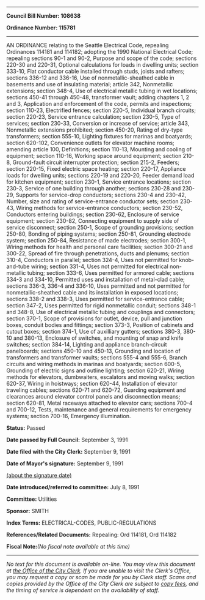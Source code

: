 

********

**Council Bill Number: 108638**
   
**Ordinance Number: 115781**
********

 AN ORDINANCE relating to the Seattle Electrical Code, repealing Ordinances 114181 and 114182; adopting the 1990 National Electrical Code; repealing sections 90-1 and 90-2, Purpose and scope of the code; sections 220-30 and 220-31, Optional calculations for loads in dwelling units; section 333-10, Flat conductor cable installed through studs, joists and rafters; sections 336-12 and 336-16, Use of nonmetallic-sheathed cable in basements and use of insulating material; article 342, Nonmetallic extensions; section 348-4, Use of electrical metallic tubing in wet locations; sections 450-41 through 450-48, transformer vault; adding chapters 1, 2 and 3, Application and enforcement of the code, permits and inspections; section 110-23, Electrified fences; section 220-5, Individual branch circuits; section 220-23, Service entrance calculation; section 230-5, Type of services; section 230-33, Conversion or increase of service; article 343, Nonmetallic extensions prohibited; section 450-20, Rating of dry-type transformers; section 555-10, Lighting fixtures for marinas and boatyards; section 620-102, Convenience outlets for elevator machine rooms; amending article 100, Definitions; section 110-13, Mounting and cooling of equipment; section 110-16, Working space around equipment; section 210-8, Ground-fault circuit interrupter protection; section 215-2, Feeders; section 220-15, Fixed electric space heating; section 220-17, Appliance loads for dwelling units; sections 220-19 and 220-20, Feeder demand load for kitchen equipment; section 230-1, Service entrance locations; section 230-3, Service of one building through another; sections 230-28 and 230-29, Supports for service-drop conductors; sections 230-4 and 230-42, Number, size and rating of service-entrance conductor sets; section 230-43, Wiring methods for service-entrance conductors; section 230-52, Conductors entering buildings; section 230-62, Enclosure of service equipment; section 230-82, Connecting equipment to supply side of service disconnect; section 250-1, Scope of grounding provisions; section 250-80, Bonding of piping systems; section 250-81, Grounding electrode system; section 250-84, Resistance of made electrodes; section 300-1, Wiring methods for health and personal care facilities; section 300-21 and 300-22, Spread of fire through penetrations, ducts and plenums; section 310-4, Conductors in parallel; section 324-4, Uses not permitted for knob-and-tube wiring; section 331-4, Uses not permitted for electrical non-metallic tubing; section 333-6, Uses permitted for armored cable; sections 334-3 and 334-10, Permitted uses and installation of metal-clad cable; sections 336-3, 336-4 and 336-10, Uses permitted and not permitted for nonmetallic-sheathed cable and its installation in exposed locations; sections 338-2 and 338-3, Uses permitted for service-entrance cable; section 347-2, Uses permitted for rigid nonmetallic conduit; sections 348-1 and 348-8, Use of electrical metallic tubing and couplings and connectors; section 370-1, Scope of provisions for outlet, device, pull and junction boxes, conduit bodies and fittings; section 373-3, Position of cabinets and cutout boxes; section 374-1, Use of auxilliary gutters; sections 380-3, 380-10 and 380-13, Enclosure of switches, and mounting of snap and knife switches; section 384-14, Lighting and appliance branch-circuit panelboards; sections 450-10 and 450-13, Grounding and location of transformers and transformer vaults; sections 555-4 and 555-6, Branch circuits and wiring methods in marinas and boatyards; section 600-5, Grounding of electric signs and outline lighting; section 620-21, Wiring methods for elevators, dumbwaiters, escalators and moving walks; section 620-37, Wiring in hoistways; section 620-44, Installation of elevator traveling cables; sections 620-71 and 620-72, Guarding equipment and clearances around elevator control panels and disconnection means; section 620-81, Metal raceways attached to elevator cars; sections 700-4 and 700-12, Tests, maintenance and general requirements for emergency systems; section 700-16, Emergency illumination.

**Status:** Passed
   
**Date passed by Full Council:** September 3, 1991
   
**Date filed with the City Clerk:** September 9, 1991
   
**Date of Mayor's signature:** September 9, 1991
   
[(about the signature date)](/~public/approvaldate.htm)
   
   
   
**Date introduced/referred to committee:** July 8, 1991
   
**Committee:** Utilities
   
**Sponsor:** SMITH
   
   
**Index Terms:** ELECTRICAL-CODES, PUBLIC-REGULATIONS

**References/Related Documents:** Repealing: Ord 114181, Ord 114182

**Fiscal Note:**_(No fiscal note available at this time)_
********

_No text for this document is available on-line. You may view this document at [the Office of the City Clerk](http://www.seattle.gov/leg/clerk/contactUs.htm). If you are unable to visit the Clerk's Office, you may request a copy or scan be made for you by Clerk staff. Scans and copies provided by the Office of the City Clerk are subject to [copy fees](http://clerk.seattle.gov/~public/clerkfees.htm), and the timing of service is dependent on the availability of staff._

